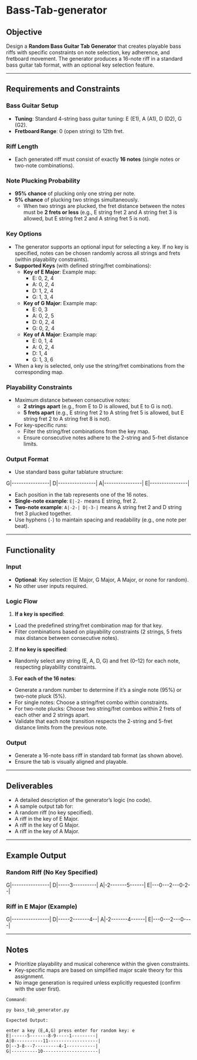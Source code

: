 # Bass-Tab-generator

## Objective
Design a **Random Bass Guitar Tab Generator** that creates playable bass riffs with specific constraints on note selection, key adherence, and fretboard movement. The generator produces a 16-note riff in a standard bass guitar tab format, with an optional key selection feature.

---

## Requirements and Constraints

### Bass Guitar Setup
- **Tuning**: Standard 4-string bass guitar tuning: E (E1), A (A1), D (D2), G (G2).
- **Fretboard Range**: 0 (open string) to 12th fret.

### Riff Length
- Each generated riff must consist of exactly **16 notes** (single notes or two-note combinations).

### Note Plucking Probability
- **95% chance** of plucking only one string per note.
- **5% chance** of plucking two strings simultaneously.
  - When two strings are plucked, the fret distance between the notes must be **2 frets or less** (e.g., E string fret 2 and A string fret 3 is allowed, but E string fret 2 and A string fret 5 is not).

### Key Options
- The generator supports an optional input for selecting a key. If no key is specified, notes can be chosen randomly across all strings and frets (within playability constraints).
- **Supported Keys** (with defined string/fret combinations):
  - **Key of E Major**: Example map:  
    - E: 0, 2, 4  
    - A: 0, 2, 4  
    - D: 1, 2, 4  
    - G: 1, 3, 4  
  - **Key of G Major**: Example map:  
    - E: 0, 3  
    - A: 0, 2, 5  
    - D: 0, 2, 4  
    - G: 0, 2, 4  
  - **Key of A Major**: Example map:  
    - E: 0, 1, 4  
    - A: 0, 2, 4  
    - D: 1, 4  
    - G: 1, 3, 6  
- When a key is selected, only use the string/fret combinations from the corresponding map.

### Playability Constraints
- Maximum distance between consecutive notes:
  - **2 strings apart** (e.g., from E to D is allowed, but E to G is not).
  - **5 frets apart** (e.g., E string fret 2 to A string fret 5 is allowed, but E string fret 2 to A string fret 8 is not).
- For key-specific runs:
  - Filter the string/fret combinations from the key map.
  - Ensure consecutive notes adhere to the 2-string and 5-fret distance limits.

### Output Format
- Use standard bass guitar tablature structure:

G|----------------|
D|----------------|
A|----------------|
E|----------------|

- Each position in the tab represents one of the 16 notes.
- **Single-note example**: `E|-2-` means E string, fret 2.
- **Two-note example**: `A|-2-| D|-3-|` means A string fret 2 and D string fret 3 plucked together.
- Use hyphens (`-`) to maintain spacing and readability (e.g., one note per beat).

---

## Functionality

### Input
- **Optional**: Key selection (E Major, G Major, A Major, or none for random).
- No other user inputs required.

### Logic Flow
1. **If a key is specified**:
 - Load the predefined string/fret combination map for that key.
 - Filter combinations based on playability constraints (2 strings, 5 frets max distance between consecutive notes).
2. **If no key is specified**:
 - Randomly select any string (E, A, D, G) and fret (0–12) for each note, respecting playability constraints.
3. **For each of the 16 notes**:
 - Generate a random number to determine if it’s a single note (95%) or two-note pluck (5%).
 - For single notes: Choose a string/fret combo within constraints.
 - For two-note plucks: Choose two string/fret combos within 2 frets of each other and 2 strings apart.
 - Validate that each note transition respects the 2-string and 5-fret distance limits from the previous note.

### Output
- Generate a 16-note bass riff in standard tab format (as shown above).
- Ensure the tab is visually aligned and playable.

---

## Deliverables
- A detailed description of the generator’s logic (no code).
- A sample output tab for:
- A random riff (no key specified).
- A riff in the key of E Major.
- A riff in the key of G Major.
- A riff in the key of A Major.

---

## Example Output

### Random Riff (No Key Specified)

G|----------------|
D|-----3----------|
A|-2-------5------|
E|---0---2---0-2--|



### Riff in E Major (Example)

G|----------------|
D|-----2-------4--|
A|-2-------4------|
E|---0---2---0----|

---

## Notes
- Prioritize playability and musical coherence within the given constraints.
- Key-specific maps are based on simplified major scale theory for this assignment.
- No image generation is required unless explicitly requested (confirm with the user first).

```
Command:

py bass_tab_generator.py

```

```
Expected Output:

enter a key (E,A,G) press enter for random key: e
E|------5-------8-9-----1---------|
A|0-----------11-------------------|
D|--3-8---7---------4-1-----------|
G|----------10---------------------|

```
